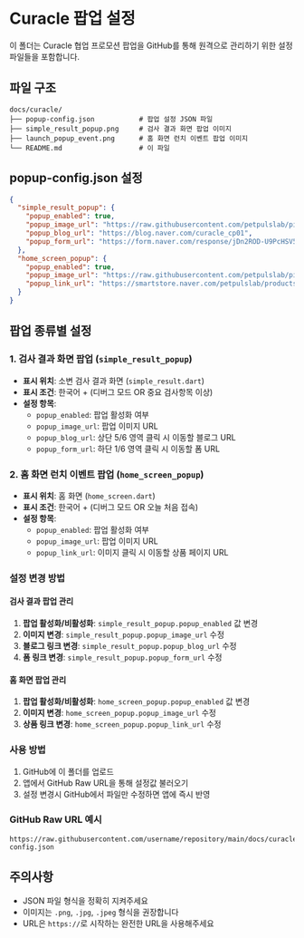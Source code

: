 # Curacle 팝업 설정

이 폴더는 Curacle 협업 프로모션 팝업을 GitHub를 통해 원격으로 관리하기 위한 설정 파일들을 포함합니다.

## 파일 구조

```
docs/curacle/
├── popup-config.json           # 팝업 설정 JSON 파일
├── simple_result_popup.png     # 검사 결과 화면 팝업 이미지
├── launch_popup_event.png      # 홈 화면 런치 이벤트 팝업 이미지
└── README.md                   # 이 파일
```

## popup-config.json 설정

```json
{
  "simple_result_popup": {
    "popup_enabled": true,
    "popup_image_url": "https://raw.githubusercontent.com/petpulslab/pippo/refs/heads/main/curacle/simple_result_popup.png",
    "popup_blog_url": "https://blog.naver.com/curacle_cp01",
    "popup_form_url": "https://form.naver.com/response/jDn2ROD-U9PcHSV5UDZDvA"
  },
  "home_screen_popup": {
    "popup_enabled": true,
    "popup_image_url": "https://raw.githubusercontent.com/petpulslab/pippo/refs/heads/main/curacle/launch_popup_event.png",
    "popup_link_url": "https://smartstore.naver.com/petpulslab/products/10124282845"
  }
}
```

## 팝업 종류별 설정

### 1. 검사 결과 화면 팝업 (`simple_result_popup`)
- **표시 위치**: 소변 검사 결과 화면 (`simple_result.dart`)
- **표시 조건**: 한국어 + (디버그 모드 OR 중요 검사항목 이상)
- **설정 항목**:
  - `popup_enabled`: 팝업 활성화 여부
  - `popup_image_url`: 팝업 이미지 URL
  - `popup_blog_url`: 상단 5/6 영역 클릭 시 이동할 블로그 URL
  - `popup_form_url`: 하단 1/6 영역 클릭 시 이동할 폼 URL

### 2. 홈 화면 런치 이벤트 팝업 (`home_screen_popup`)
- **표시 위치**: 홈 화면 (`home_screen.dart`)
- **표시 조건**: 한국어 + (디버그 모드 OR 오늘 처음 접속)
- **설정 항목**:
  - `popup_enabled`: 팝업 활성화 여부
  - `popup_image_url`: 팝업 이미지 URL
  - `popup_link_url`: 이미지 클릭 시 이동할 상품 페이지 URL

### 설정 변경 방법

#### 검사 결과 팝업 관리
1. **팝업 활성화/비활성화**: `simple_result_popup.popup_enabled` 값 변경
2. **이미지 변경**: `simple_result_popup.popup_image_url` 수정
3. **블로그 링크 변경**: `simple_result_popup.popup_blog_url` 수정
4. **폼 링크 변경**: `simple_result_popup.popup_form_url` 수정

#### 홈 화면 팝업 관리
1. **팝업 활성화/비활성화**: `home_screen_popup.popup_enabled` 값 변경
2. **이미지 변경**: `home_screen_popup.popup_image_url` 수정
3. **상품 링크 변경**: `home_screen_popup.popup_link_url` 수정

### 사용 방법

1. GitHub에 이 폴더를 업로드
2. 앱에서 GitHub Raw URL을 통해 설정값 불러오기
3. 설정 변경시 GitHub에서 파일만 수정하면 앱에 즉시 반영

### GitHub Raw URL 예시

```
https://raw.githubusercontent.com/username/repository/main/docs/curacle/popup-config.json
```

## 주의사항

- JSON 파일 형식을 정확히 지켜주세요
- 이미지는 `.png`, `.jpg`, `.jpeg` 형식을 권장합니다
- URL은 `https://`로 시작하는 완전한 URL을 사용해주세요
